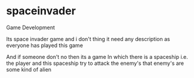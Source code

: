 # spaceinvader

Game Development

Its space invader game and i don't thing it need any description as everyone has played this game

And if someone don't no then its a game In which there is a spaceship i.e. the player and this spaceship try to attack the enemy's that enemy's are some kind of alien
